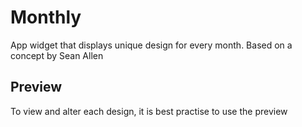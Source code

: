 # Monthly
App widget that displays  unique design for every month. Based on a concept by Sean Allen


## Preview
To view and alter each design, it is best practise to use the preview
